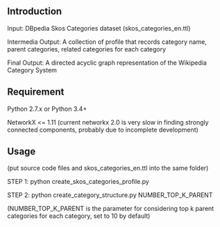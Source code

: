 ## Introduction

Input: DBpedia Skos Categories dataset (skos_categories_en.ttl)

Intermedia Output: A collection of profile that records category name, parent categories, related categories for each category

Final Output: A directed acyclic graph representation of the Wikipedia Category System

## Requirement

Python 2.7.x or Python 3.4+

NetworkX <= 1.11 (current networkx 2.0 is very slow in finding strongly connected components, probably due to incomplete development)

## Usage

(put source code files and skos_categories_en.ttl into the same folder)

STEP 1: python create_skos_categories_profile.py

STEP 2: python create_category_structure.py NUMBER_TOP_K_PARENT

(NUMBER_TOP_K_PARENT is the parameter for considering top k parent categories for each category, set to 10 by default)

